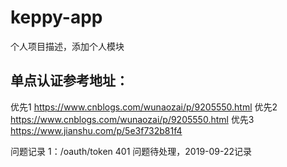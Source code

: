 # keppy-app
个人项目描述，添加个人模块
## 单点认证参考地址：
优先1
https://www.cnblogs.com/wunaozai/p/9205550.html
优先2
https://www.cnblogs.com/wunaozai/p/9205550.html
优先3
https://www.jianshu.com/p/5e3f732b81f4

问题记录
1：/oauth/token 401 问题待处理，2019-09-22记录

